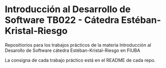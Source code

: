 # Introducción al Desarrollo de Software TB022 - Cátedra Estéban-Kristal-Riesgo

Repositiorios para los trabajos prácticos de la materia Introducción al Desarollo de Software cátedra Estéban-Kristal-Riesgo en FIUBA

La consigna de cada trabajo práctico está en el README de cada repo.
